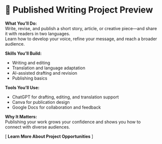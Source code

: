 # 📝 Published Writing Project Preview  

**What You’ll Do:**  
Write, revise, and publish a short story, article, or creative piece—and share it with readers in two languages.  
Learn how to develop your voice, refine your message, and reach a broader audience.  

**Skills You’ll Build:**  
- Writing and editing  
- Translation and language adaptation  
- AI-assisted drafting and revision  
- Publishing basics  

**Tools You’ll Use:**  
- ChatGPT for drafting, editing, and translation support  
- Canva for publication design  
- Google Docs for collaboration and feedback  

**Why It Matters:**  
Publishing your work grows your confidence and shows you how to connect with diverse audiences.  

[ **Learn More About Project Opportunities** ]  